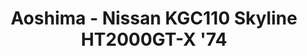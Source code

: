 ---
layout: product
title: "Aoshima - Nissan KGC110 Skyline HT2000GT-X '74"
price: "TBA" 
desc: "N/A"
img_path: "/assets/img/AO53508.webp"
brand: "N/A"
available: false
special_offer: false
new: false
soon: false
cat: "010000"
subcat: "013700"
subsubcat: "0N/A"
sifra: "AO53508"
popular: false
---